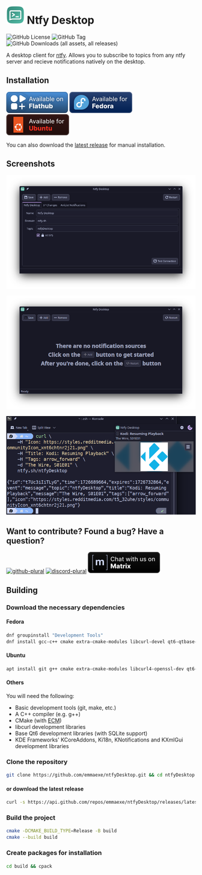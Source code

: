 # <img alt="logo" height="48" src="https://raw.githubusercontent.com/emmaexe/ntfyDesktop/main/assets/ntfyDesktop.svg"> Ntfy Desktop

![GitHub License](https://img.shields.io/github/license/emmaexe/ntfyDesktop)
![GitHub Tag](https://img.shields.io/github/v/tag/emmaexe/ntfyDesktop?label=Latest%20stable%20version)
![GitHub Downloads (all assets, all releases)](https://img.shields.io/github/downloads/emmaexe/ntfyDesktop/total)

A desktop client for [ntfy](https://github.com/binwiederhier/ntfy). Allows you to subscribe to topics from any ntfy server and recieve notifications natively on the desktop.

## Installation

[<img alt="flathub" height="56" src="https://raw.githubusercontent.com/emmaexe/devins-badges/v3/assets/cozy/available/flathub_vector.svg">](https://flathub.org/apps/moe.emmaexe.ntfyDesktop)
[<img alt="fedora" height="56" src="https://raw.githubusercontent.com/emmaexe/devins-badges/v3/assets/cozy/available/fedora_vector.svg">](https://github.com/emmaexe/ntfyDesktop/releases/download/v1.2.0/ntfyDesktop-1.2.0.rpm)
[<img alt="ubuntu" height="56" src="https://raw.githubusercontent.com/emmaexe/devins-badges/v3/assets/cozy/available/ubuntu_vector.svg">](https://github.com/emmaexe/ntfyDesktop/releases/download/v1.2.0/ntfyDesktop-1.2.0.deb)

You can also download the [latest release](https://github.com/emmaexe/ntfyDesktop/releases/latest) for manual installation.

## Screenshots

![First screenshot](https://raw.githubusercontent.com/emmaexe/ntfyDesktop/main/assets/screenshot1.png)

![Second screenshot](https://raw.githubusercontent.com/emmaexe/ntfyDesktop/main/assets/screenshot2.png)

![Third screenshot](https://raw.githubusercontent.com/emmaexe/ntfyDesktop/main/assets/screenshot3.png)

## Want to contribute? Found a bug? Have a question?

[<img alt="github-plural" height="56" src="https://raw.githubusercontent.com/emmaexe/devins-badges/v3/assets/cozy/social/github-plural_vector.svg">](https://github.com/emmaexe/ntfyDesktop/issues)
[<img alt="discord-plural" height="56" src="https://raw.githubusercontent.com/emmaexe/devins-badges/v3/assets/cozy/social/discord-plural_vector.svg">](https://ln.emmaexe.moe/discord-server)
[<img alt="matrix-plural" height="56" src="https://raw.githubusercontent.com/emmaexe/devins-badges/v3/assets/cozy/social/matrix-plural_vector.svg">](https://ln.emmaexe.moe/matrix-server)

## Building

### Download the necessary dependencies

#### Fedora

```bash
dnf groupinstall "Development Tools"
dnf install gcc-c++ cmake extra-cmake-modules libcurl-devel qt6-qtbase-devel kf6-kcoreaddons-devel kf6-ki18n-devel kf6-knotifications-devel kf6-kxmlgui-devel rpm-build
```

#### Ubuntu

```bash
apt install git g++ cmake extra-cmake-modules libcurl4-openssl-dev qt6-base-dev libkf6coreaddons-dev libkf6i18n-dev libkf6notifications-dev libkf6xmlgui-dev
```

#### Others

You will need the following:

- Basic development tools (git, make, etc.)
- A C++ compiler (e.g. g++)
- CMake (with [ECM](https://api.kde.org/frameworks/extra-cmake-modules/html/index.html))
- libcurl development libraries
- Base Qt6 development libraries (with SQLite support)
- KDE Frameworks' KCoreAddons, Ki18n, KNotifications and KXmlGui development libraries

### Clone the repository

```bash
git clone https://github.com/emmaexe/ntfyDesktop.git && cd ntfyDesktop
```

#### or download the latest release

```bash
curl -s https://api.github.com/repos/emmaexe/ntfyDesktop/releases/latest | grep "tarball_url" | cut -d '"' -f 4 | xargs curl -L -o ntfyDesktop.tar.gz && mkdir ntfyDesktop && tar -xzf ntfyDesktop.tar.gz -C ntfyDesktop --strip-components=1 && rm ntfyDesktop.tar.gz && cd ntfyDesktop
```

### Build the project

```bash
cmake -DCMAKE_BUILD_TYPE=Release -B build
cmake --build build
```

### Create packages for installation

```bash
cd build && cpack
```
